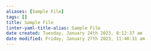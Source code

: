```yaml
---
aliases: [Sample File]
tags: []
title: Sample File
linter-yaml-title-alias: Sample File
date created: Tuesday, January 24th 2023, 8:12:37 am
date modified: Friday, January 27th 2023, 11:40:31 am
---
```

